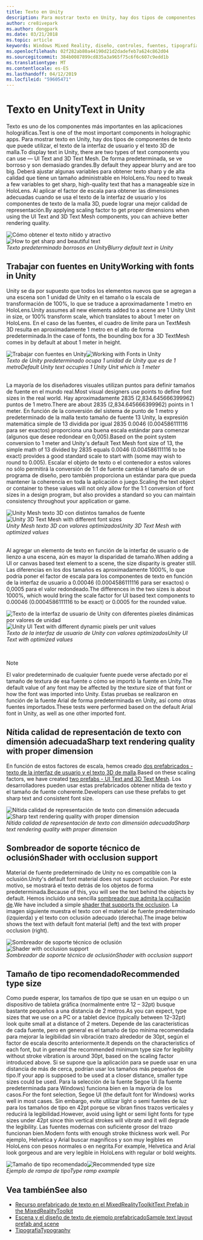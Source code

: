 ```yaml
---
title: Texto en Unity
description: Para mostrar texto en Unity, hay dos tipos de componentes de texto que puede utilizar, el texto de la interfaz de usuario y el texto 3D de malla.
author: cre8ivepark
ms.author: dongpark
ms.date: 03/21/2018
ms.topic: article
keywords: Windows Mixed Reality, diseño, controles, fuentes, tipografía, interfaz de usuario, experiencia de usuario
ms.openlocfilehash: 02f282ab80a44190d21d2dadefeb7a624c862d04
ms.sourcegitcommit: 384b0087899cd835a3a965f75c6f6c607c9edd1b
ms.translationtype: MT
ms.contentlocale: es-ES
ms.lasthandoff: 04/12/2019
ms.locfileid: "59605471"
---
```

# <a name="text-in-unity"></a><span data-ttu-id="f0ca8-104">Texto en Unity</span><span class="sxs-lookup"><span data-stu-id="f0ca8-104">Text in Unity</span></span>

<span data-ttu-id="f0ca8-105">Texto es uno de los componentes más importantes en las aplicaciones holográficas.</span><span class="sxs-lookup"><span data-stu-id="f0ca8-105">Text is one of the most important components in holographic apps.</span></span> <span data-ttu-id="f0ca8-106">Para mostrar texto en Unity, hay dos tipos de componentes de texto que puede utilizar, el texto de la interfaz de usuario y el texto 3D de malla.</span><span class="sxs-lookup"><span data-stu-id="f0ca8-106">To display text in Unity, there are two types of text components you can use — UI Text and 3D Text Mesh.</span></span> <span data-ttu-id="f0ca8-107">De forma predeterminada, se ve borroso y son demasiado grandes.</span><span class="sxs-lookup"><span data-stu-id="f0ca8-107">By default they appear blurry and are too big.</span></span> <span data-ttu-id="f0ca8-108">Deberá ajustar algunas variables para obtener texto sharp y de alta calidad que tiene un tamaño administrable en HoloLens.</span><span class="sxs-lookup"><span data-stu-id="f0ca8-108">You need to tweak a few variables to get sharp, high-quality text that has a manageable size in HoloLens.</span></span> <span data-ttu-id="f0ca8-109">Al aplicar el factor de escala para obtener las dimensiones adecuadas cuando se usa el texto de la interfaz de usuario y los componentes de texto de la malla 3D, puede lograr una mejor calidad de representación.</span><span class="sxs-lookup"><span data-stu-id="f0ca8-109">By applying scaling factor to get proper dimensions when using the UI Text and 3D Text Mesh components, you can achieve better rendering quality.</span></span>

<span data-ttu-id="f0ca8-110">![Cómo obtener el texto nítido y atractivo](images/hug-text-02-640px.png)</span><span class="sxs-lookup"><span data-stu-id="f0ca8-110">![How to get sharp and beautiful text](images/hug-text-02-640px.png)</span></span><br>
<span data-ttu-id="f0ca8-111">*Texto predeterminado borrosos en Unity*</span><span class="sxs-lookup"><span data-stu-id="f0ca8-111">*Blurry default text in Unity*</span></span>

## <a name="working-with-fonts-in-unity"></a><span data-ttu-id="f0ca8-112">Trabajar con fuentes en Unity</span><span class="sxs-lookup"><span data-stu-id="f0ca8-112">Working with fonts in Unity</span></span>

<span data-ttu-id="f0ca8-113">Unity se da por supuesto que todos los elementos nuevos que se agregan a una escena son 1 unidad de Unity en el tamaño o la escala de transformación de 100%, lo que se traduce a aproximadamente 1 metro en HoloLens.</span><span class="sxs-lookup"><span data-stu-id="f0ca8-113">Unity assumes all new elements added to a scene are 1 Unity Unit in size, or 100% transform scale, which translates to about 1 meter on HoloLens.</span></span> <span data-ttu-id="f0ca8-114">En el caso de las fuentes, el cuadro de límite para un TextMesh 3D resulta en aproximadamente 1 metro en el alto de forma predeterminada.</span><span class="sxs-lookup"><span data-stu-id="f0ca8-114">In the case of fonts, the bounding box for a 3D TextMesh comes in by default at about 1 meter in height.</span></span>

<span data-ttu-id="f0ca8-115">![Trabajar con fuentes en Unity](images/640px-hug-text-03.png)</span><span class="sxs-lookup"><span data-stu-id="f0ca8-115">![Working with Fonts in Unity](images/640px-hug-text-03.png)</span></span><br>
<span data-ttu-id="f0ca8-116">*Texto de Unity predeterminado ocupa 1 unidad de Unity que es de 1 metro*</span><span class="sxs-lookup"><span data-stu-id="f0ca8-116">*Default Unity text occupies 1 Unity Unit which is 1 meter*</span></span>

<br>
<span data-ttu-id="f0ca8-117">La mayoría de los diseñadores visuales utilizan puntos para definir tamaños de fuente en el mundo real.</span><span class="sxs-lookup"><span data-stu-id="f0ca8-117">Most visual designers use points to define font sizes in the real world.</span></span> <span data-ttu-id="f0ca8-118">Hay aproximadamente 2835 (2,834.645666399962) puntos de 1 metro.</span><span class="sxs-lookup"><span data-stu-id="f0ca8-118">There are about 2835 (2,834.645666399962) points in 1 meter.</span></span> <span data-ttu-id="f0ca8-119">En función de la conversión del sistema de punto de 1 metro y predeterminado de la malla texto tamaño de fuente 13 Unity, la expresión matemática simple de 13 dividida por igual 2835 0.0046 (0.004586111116 para ser exactos) proporciona una buena escala estándar para comenzar (algunos que desee redondear en 0,005).</span><span class="sxs-lookup"><span data-stu-id="f0ca8-119">Based on the point system conversion to 1 meter and Unity's default Text Mesh font size of 13, the simple math of 13 divided by 2835 equals 0.0046 (0.004586111116 to be exact) provides a good standard scale to start with (some may wish to round to 0.005).</span></span> <span data-ttu-id="f0ca8-120">Escalar el objeto de texto o el contenedor a estos valores no sólo permitirá la conversión de 1:1 de fuente cambia el tamaño de un programa de diseño, pero también proporciona un estándar para que pueda mantener la coherencia en toda la aplicación o juego.</span><span class="sxs-lookup"><span data-stu-id="f0ca8-120">Scaling the text object or container to these values will not only allow for the 1:1 conversion of font sizes in a design program, but also provides a standard so you can maintain consistency throughout your application or game.</span></span>

<span data-ttu-id="f0ca8-121">![Unity Mesh texto 3D con distintos tamaños de fuente](images/hug-text-05-1000px.png)</span><span class="sxs-lookup"><span data-stu-id="f0ca8-121">![Unity 3D Text Mesh with different font sizes](images/hug-text-05-1000px.png)</span></span><br>
<span data-ttu-id="f0ca8-122">*Unity Mesh texto 3D con valores optimizados*</span><span class="sxs-lookup"><span data-stu-id="f0ca8-122">*Unity 3D Text Mesh with optimized values*</span></span>

<br>
<span data-ttu-id="f0ca8-123">Al agregar un elemento de texto en función de la interfaz de usuario o de lienzo a una escena, aún es mayor la disparidad de tamaño.</span><span class="sxs-lookup"><span data-stu-id="f0ca8-123">When adding a UI or canvas based text element to a scene, the size disparity is greater still.</span></span> <span data-ttu-id="f0ca8-124">Las diferencias en los dos tamaños es aproximadamente 1000%, lo que podría poner el factor de escala para los componentes de texto en función de la interfaz de usuario a 0.00046 (0.0004586111116 para ser exactos) o 0,0005 para el valor redondeado.</span><span class="sxs-lookup"><span data-stu-id="f0ca8-124">The differences in the two sizes is about 1000%, which would bring the scale factor for UI based text components to 0.00046 (0.0004586111116 to be exact) or 0.0005 for the rounded value.</span></span>

<span data-ttu-id="f0ca8-125">![Texto de la interfaz de usuario de Unity con diferentes píxeles dinámicas por valores de unidad](images/hug-text-04-1000px.png)</span><span class="sxs-lookup"><span data-stu-id="f0ca8-125">![Unity UI Text with different dynamic pixels per unit values](images/hug-text-04-1000px.png)</span></span><br>
<span data-ttu-id="f0ca8-126">*Texto de la interfaz de usuario de Unity con valores optimizados*</span><span class="sxs-lookup"><span data-stu-id="f0ca8-126">*Unity UI Text with optimized values*</span></span>

<br>

>[!NOTE]
><span data-ttu-id="f0ca8-127">El valor predeterminado de cualquier fuente puede verse afectado por el tamaño de textura de esa fuente o cómo se importó la fuente en Unity.</span><span class="sxs-lookup"><span data-stu-id="f0ca8-127">The default value of any font may be affected by the texture size of that font or how the font was imported into Unity.</span></span> <span data-ttu-id="f0ca8-128">Estas pruebas se realizaron en función de la fuente Arial de forma predeterminada en Unity, así como otras fuentes importados.</span><span class="sxs-lookup"><span data-stu-id="f0ca8-128">These tests were performed based on the default Arial font in Unity, as well as one other imported font.</span></span>

## <a name="sharp-text-rendering-quality-with-proper-dimension"></a><span data-ttu-id="f0ca8-129">Nítida calidad de representación de texto con dimensión adecuada</span><span class="sxs-lookup"><span data-stu-id="f0ca8-129">Sharp text rendering quality with proper dimension</span></span>

<span data-ttu-id="f0ca8-130">En función de estos factores de escala, hemos creado [dos prefabricados - texto de la interfaz de usuario y el texto 3D de malla](https://github.com/Microsoft/MixedRealityToolkit-Unity/tree/htk_release/Assets/HoloToolkit/UX/Prefabs).</span><span class="sxs-lookup"><span data-stu-id="f0ca8-130">Based on these scaling factors, we have created [two prefabs - UI Text and 3D Text Mesh](https://github.com/Microsoft/MixedRealityToolkit-Unity/tree/htk_release/Assets/HoloToolkit/UX/Prefabs).</span></span> <span data-ttu-id="f0ca8-131">Los desarrolladores pueden usar estas prefabricados obtener nítida de texto y el tamaño de fuente coherente.</span><span class="sxs-lookup"><span data-stu-id="f0ca8-131">Developers can use these prefabs to get sharp text and consistent font size.</span></span>

<span data-ttu-id="f0ca8-132">![Nítida calidad de representación de texto con dimensión adecuada](images/hug-text-06-1000px.png)</span><span class="sxs-lookup"><span data-stu-id="f0ca8-132">![Sharp text rendering quality with proper dimension](images/hug-text-06-1000px.png)</span></span><br>
<span data-ttu-id="f0ca8-133">*Nítida calidad de representación de texto con dimensión adecuada*</span><span class="sxs-lookup"><span data-stu-id="f0ca8-133">*Sharp text rendering quality with proper dimension*</span></span>

## <a name="shader-with-occlusion-support"></a><span data-ttu-id="f0ca8-134">Sombreador de soporte técnico de oclusión</span><span class="sxs-lookup"><span data-stu-id="f0ca8-134">Shader with occlusion support</span></span>

<span data-ttu-id="f0ca8-135">Material de fuente predeterminado de Unity no es compatible con la oclusión.</span><span class="sxs-lookup"><span data-stu-id="f0ca8-135">Unity's default font material does not support occlusion.</span></span> <span data-ttu-id="f0ca8-136">Por este motivo, se mostrará el texto detrás de los objetos de forma predeterminada.</span><span class="sxs-lookup"><span data-stu-id="f0ca8-136">Because of this, you will see the text behind the objects by default.</span></span> <span data-ttu-id="f0ca8-137">Hemos incluido una sencilla [sombreador que admita la ocultación de](https://github.com/Microsoft/MixedRealityToolkit-Unity/tree/htk_release/Assets/HoloToolkit/UX/Shaders).</span><span class="sxs-lookup"><span data-stu-id="f0ca8-137">We have included a simple [shader that supports the occlusion](https://github.com/Microsoft/MixedRealityToolkit-Unity/tree/htk_release/Assets/HoloToolkit/UX/Shaders).</span></span> <span data-ttu-id="f0ca8-138">La imagen siguiente muestra el texto con el material de fuente predeterminado (izquierda) y el texto con oclusión adecuado (derecha).</span><span class="sxs-lookup"><span data-stu-id="f0ca8-138">The image below shows the text with default font material (left) and the text with proper occlusion (right).</span></span>

<span data-ttu-id="f0ca8-139">![Sombreador de soporte técnico de oclusión](images/hug-text-07-1000px.png)</span><span class="sxs-lookup"><span data-stu-id="f0ca8-139">![Shader with occlusion support](images/hug-text-07-1000px.png)</span></span><br>
<span data-ttu-id="f0ca8-140">*Sombreador de soporte técnico de oclusión*</span><span class="sxs-lookup"><span data-stu-id="f0ca8-140">*Shader with occlusion support*</span></span>

## <a name="recommended-type-size"></a><span data-ttu-id="f0ca8-141">Tamaño de tipo recomendado</span><span class="sxs-lookup"><span data-stu-id="f0ca8-141">Recommended type size</span></span>

<span data-ttu-id="f0ca8-142">Como puede esperar, los tamaños de tipo que se usan en un equipo o un dispositivo de tableta gráfica (normalmente entre 12 – 32pt) busque bastante pequeños a una distancia de 2 metros.</span><span class="sxs-lookup"><span data-stu-id="f0ca8-142">As you can expect, type sizes that we use on a PC or a tablet device (typically between 12–32pt) look quite small at a distance of 2 meters.</span></span> <span data-ttu-id="f0ca8-143">Depende de las características de cada fuente, pero en general es el tamaño de tipo mínima recomendada para mejorar la legibilidad sin vibración trazo alrededor de 30pt, según el factor de escala descrito anteriormente.</span><span class="sxs-lookup"><span data-stu-id="f0ca8-143">It depends on the characteristics of each font, but in general the recommended minimum type size for legibility without stroke vibration is around 30pt, based on the scaling factor introduced above.</span></span> <span data-ttu-id="f0ca8-144">Si se supone que la aplicación para se puede usar en una distancia de más de cerca, podrían usar los tamaños más pequeños de tipo.</span><span class="sxs-lookup"><span data-stu-id="f0ca8-144">If your app is supposed to be used at a closer distance, smaller type sizes could be used.</span></span> <span data-ttu-id="f0ca8-145">Para la selección de la fuente Segoe UI (la fuente predeterminada para Windows) funciona bien en la mayoría de los casos.</span><span class="sxs-lookup"><span data-stu-id="f0ca8-145">For the font selection, Segoe UI (the default font for Windows) works well in most cases.</span></span> <span data-ttu-id="f0ca8-146">Sin embargo, evite utilizar light o semi fuentes de luz para los tamaños de tipo en 42pt porque se vibran finos trazos verticales y reducirá la legibilidad.</span><span class="sxs-lookup"><span data-stu-id="f0ca8-146">However, avoid using light or semi light fonts for type sizes under 42pt since thin vertical strokes will vibrate and it will degrade the legibility.</span></span> <span data-ttu-id="f0ca8-147">Las fuentes modernas con suficiente grosor del trazo funcionan bien.</span><span class="sxs-lookup"><span data-stu-id="f0ca8-147">Modern fonts with enough stroke thickness work well.</span></span> <span data-ttu-id="f0ca8-148">Por ejemplo, Helvetica y Arial buscar magníficos y son muy legibles en HoloLens con pesos normales o en negrita.</span><span class="sxs-lookup"><span data-stu-id="f0ca8-148">For example, Helvetica and Arial look gorgeous and are very legible in HoloLens with regular or bold weights.</span></span>

<span data-ttu-id="f0ca8-149">![Tamaño de tipo recomendado](images/hug-text-08-1000px.png)</span><span class="sxs-lookup"><span data-stu-id="f0ca8-149">![Recommended type size](images/hug-text-08-1000px.png)</span></span><br>
<span data-ttu-id="f0ca8-150">*Ejemplo de rampa de tipo*</span><span class="sxs-lookup"><span data-stu-id="f0ca8-150">*Type ramp example*</span></span>

## <a name="see-also"></a><span data-ttu-id="f0ca8-151">Vea también</span><span class="sxs-lookup"><span data-stu-id="f0ca8-151">See also</span></span>
* [<span data-ttu-id="f0ca8-152">Recurso prefabricado de texto en el MixedRealityToolkit</span><span class="sxs-lookup"><span data-stu-id="f0ca8-152">Text Prefab in the MixedRealityToolkit</span></span>](https://github.com/Microsoft/MixedRealityToolkit-Unity/tree/htk_release/Assets/HoloToolkit/UX/Prefabs)
* [<span data-ttu-id="f0ca8-153">Escena y el diseño de texto de ejemplo prefabricado</span><span class="sxs-lookup"><span data-stu-id="f0ca8-153">Sample text layout prefab and scene</span></span>](https://github.com/Microsoft/MixedRealityToolkit-Unity/tree/htk_release/Assets/HoloToolkit-Examples/UX/Scenes)
* [<span data-ttu-id="f0ca8-154">Tipografía</span><span class="sxs-lookup"><span data-stu-id="f0ca8-154">Typography</span></span>](typography.md)

 
